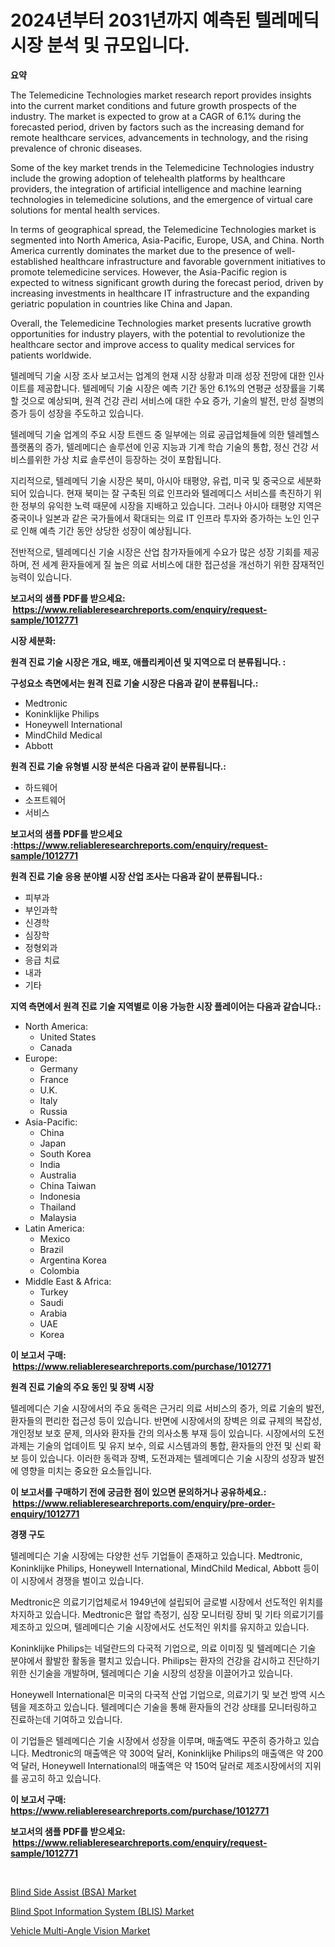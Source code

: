 <p><h1>2024년부터 2031년까지 예측된 텔레메딕 시장 분석 및 규모입니다.</h1></p><p><strong>요약</strong></p>
<p><p>The Telemedicine Technologies market research report provides insights into the current market conditions and future growth prospects of the industry. The market is expected to grow at a CAGR of 6.1% during the forecasted period, driven by factors such as the increasing demand for remote healthcare services, advancements in technology, and the rising prevalence of chronic diseases.</p><p>Some of the key market trends in the Telemedicine Technologies industry include the growing adoption of telehealth platforms by healthcare providers, the integration of artificial intelligence and machine learning technologies in telemedicine solutions, and the emergence of virtual care solutions for mental health services.</p><p>In terms of geographical spread, the Telemedicine Technologies market is segmented into North America, Asia-Pacific, Europe, USA, and China. North America currently dominates the market due to the presence of well-established healthcare infrastructure and favorable government initiatives to promote telemedicine services. However, the Asia-Pacific region is expected to witness significant growth during the forecast period, driven by increasing investments in healthcare IT infrastructure and the expanding geriatric population in countries like China and Japan.</p><p>Overall, the Telemedicine Technologies market presents lucrative growth opportunities for industry players, with the potential to revolutionize the healthcare sector and improve access to quality medical services for patients worldwide. </p><p>텔레메딕 기술 시장 조사 보고서는 업계의 현재 시장 상황과 미래 성장 전망에 대한 인사이트를 제공합니다. 텔레메딕 기술 시장은 예측 기간 동안 6.1%의 연평균 성장률을 기록할 것으로 예상되며, 원격 건강 관리 서비스에 대한 수요 증가, 기술의 발전, 만성 질병의 증가 등이 성장을 주도하고 있습니다.</p><p>텔레메딕 기술 업계의 주요 시장 트렌드 중 일부에는 의료 공급업체들에 의한 텔레헬스 플랫폼의 증가, 텔레메디슨 솔루션에 인공 지능과 기계 학습 기술의 통합, 정신 건강 서비스를위한 가상 치료 솔루션이 등장하는 것이 포함됩니다.</p><p>지리적으로, 텔레메딕 기술 시장은 북미, 아시아 태평양, 유럽, 미국 및 중국으로 세분화되어 있습니다. 현재 북미는 잘 구축된 의료 인프라와 텔레메디스 서비스를 촉진하기 위한 정부의 유익한 노력 때문에 시장을 지배하고 있습니다. 그러나 아시아 태평양 지역은 중국이나 일본과 같은 국가들에서 확대되는 의료 IT 인프라 투자와 증가하는 노인 인구로 인해 예측 기간 동안 상당한 성장이 예상됩니다.</p><p>전반적으로, 텔레메디신 기술 시장은 산업 참가자들에게 수요가 많은 성장 기회를 제공하며, 전 세계 환자들에게 질 높은 의료 서비스에 대한 접근성을 개선하기 위한 잠재적인 능력이 있습니다.</p></p>
<p><strong>보고서의 샘플 PDF를 받으세요: &nbsp;<a href="https://www.reliableresearchreports.com/enquiry/request-sample/1012771">https://www.reliableresearchreports.com/enquiry/request-sample/1012771</a></strong></p>
<p><strong>시장 세분화:</strong></p>
<p><strong> 원격 진료 기술 시장은 개요, 배포, 애플리케이션 및 지역으로 더 분류됩니다. :</strong></p>
<p><strong>구성요소 측면에서는 원격 진료 기술 시장은 다음과 같이 분류됩니다.:</strong></p>
<p><ul><li>Medtronic</li><li>Koninklijke Philips</li><li>Honeywell International</li><li>MindChild Medical</li><li>Abbott</li></ul></p>
<p><strong> 원격 진료 기술 유형별 시장 분석은 다음과 같이 분류됩니다.:</strong></p>
<p><ul><li>하드웨어</li><li>소프트웨어</li><li>서비스</li></ul></p>
<p><strong>보고서의 샘플 PDF를 받으세요 :<a href="https://www.reliableresearchreports.com/enquiry/request-sample/1012771">https://www.reliableresearchreports.com/enquiry/request-sample/1012771</a></strong></p>
<p><strong> 원격 진료 기술 응용 분야별 시장 산업 조사는 다음과 같이 분류됩니다.:</strong></p>
<p><ul><li>피부과</li><li>부인과학</li><li>신경학</li><li>심장학</li><li>정형외과</li><li>응급 치료</li><li>내과</li><li>기타</li></ul></p>
<p><strong>지역 측면에서 원격 진료 기술 지역별로 이용 가능한 시장 플레이어는 다음과 같습니다.:</strong></p>
<p><ul>
    <li>
        North America:
        <ul>
            <li>United States</li>
            <li>Canada</li>
        </ul>
    </li>
    <li>
        Europe:
        <ul>
            <li>Germany</li>
            <li>France</li>
            <li>U.K.</li>
            <li>Italy</li>
            <li>Russia</li>
        </ul>
    </li>
    <li>
        Asia-Pacific:
        <ul>
            <li>China</li>
            <li>Japan</li>
            <li>South Korea</li>
            <li>India</li>
            <li>Australia</li>
            <li>China Taiwan</li>
            <li>Indonesia</li>
            <li>Thailand</li>
            <li>Malaysia</li>
        </ul>
    </li>
    <li>
        Latin America:
        <ul>
            <li>Mexico</li>
            <li>Brazil</li>
            <li>Argentina Korea</li>
            <li>Colombia</li>
        </ul>
    </li>
    <li>
        Middle East & Africa:
        <ul>
            <li>Turkey</li>
            <li>Saudi</li>
            <li>Arabia</li>
            <li>UAE</li>
            <li>Korea</li>
        </ul>
    </li>
    </ul></p>
<p><strong>이 보고서 구매: &nbsp;<a href="https://www.reliableresearchreports.com/purchase/1012771">https://www.reliableresearchreports.com/purchase/1012771</a></strong></p>
<p><strong>원격 진료 기술의 주요 동인 및 장벽 시장</strong></p>
<p><p>텔레메디슨 기술 시장에서의 주요 동력은 근거리 의료 서비스의 증가, 의료 기술의 발전, 환자들의 편리한 접근성 등이 있습니다. 반면에 시장에서의 장벽은 의료 규제의 복잡성, 개인정보 보호 문제, 의사와 환자들 간의 의사소통 부재 등이 있습니다. 시장에서의 도전과제는 기술의 업데이트 및 유지 보수, 의료 시스템과의 통합, 환자들의 안전 및 신뢰 확보 등이 있습니다. 이러한 동력과 장벽, 도전과제는 텔레메디슨 기술 시장의 성장과 발전에 영향을 미치는 중요한 요소들입니다.</p></p>
<p><strong>이 보고서를 구매하기 전에 궁금한 점이 있으면 문의하거나 공유하세요.: &nbsp;<a href="https://www.reliableresearchreports.com/enquiry/pre-order-enquiry/1012771">https://www.reliableresearchreports.com/enquiry/pre-order-enquiry/1012771</a></strong></p>
<p><strong>경쟁 구도</strong></p>
<p><p>텔레메디슨 기술 시장에는 다양한 선두 기업들이 존재하고 있습니다. Medtronic, Koninklijke Philips, Honeywell International, MindChild Medical, Abbott 등이 이 시장에서 경쟁을 벌이고 있습니다.</p><p>Medtronic은 의료기기업체로서 1949년에 설립되어 글로벌 시장에서 선도적인 위치를 차지하고 있습니다. Medtronic은 혈압 측정기, 심장 모니터링 장비 및 기타 의료기기를 제조하고 있으며, 텔레메디슨 기술 시장에서도 선도적인 위치를 유지하고 있습니다.</p><p>Koninklijke Philips는 네덜란드의 다국적 기업으로, 의료 이미징 및 텔레메디슨 기술 분야에서 활발한 활동을 펼치고 있습니다. Philips는 환자의 건강을 감시하고 진단하기 위한 신기술을 개발하며, 텔레메디슨 기술 시장의 성장을 이끌어가고 있습니다.</p><p>Honeywell International은 미국의 다국적 산업 기업으로, 의료기기 및 보건 방역 시스템을 제조하고 있습니다. 텔레메디슨 기술을 통해 환자들의 건강 상태를 모니터링하고 진료하는데 기여하고 있습니다.</p><p>이 기업들은 텔레메디슨 기술 시장에서 성장을 이루며, 매출액도 꾸준히 증가하고 있습니다. Medtronic의 매출액은 약 300억 달러, Koninklijke Philips의 매출액은 약 200억 달러, Honeywell International의 매출액은 약 150억 달러로 제조시장에서의 지위를 공고히 하고 있습니다.</p></p>
<p><strong>이 보고서 구매: &nbsp; <a href="https://www.reliableresearchreports.com/purchase/1012771">https://www.reliableresearchreports.com/purchase/1012771</a></strong></p>
<p><strong>보고서의 샘플 PDF를 받으세요: &nbsp;<a href="https://www.reliableresearchreports.com/enquiry/request-sample/1012771">https://www.reliableresearchreports.com/enquiry/request-sample/1012771</a></strong><strong></strong></p>
<p>&nbsp;</p>
<p><p><a href="https://confirmed-shield-e13.notion.site/Blind-Side-Assist-BSA-Market-Size-Growth-and-Forecast-from-2024-2031-3f05d7d4c7bb4c19b727ea730cc31230">Blind Side Assist (BSA) Market</a></p><p><a href="https://funky-papaya-cf4.notion.site/Blind-Spot-Information-System-BLIS-Market-Size-Growth-Outlook-from-2024-to-2031-projecting-at-Ma-3924cb6c43da4e5c99de07739876ea7c">Blind Spot Information System (BLIS) Market</a></p><p><a href="https://sore-arch-6db.notion.site/Decoding-the-Vehicle-Multi-Angle-Vision-Market-A-Deep-Dive-into-the-Latest-Market-Trends-Market-Se-0a018c2361e64e94bbe5e173195b2979">Vehicle Multi-Angle Vision Market</a></p></p>